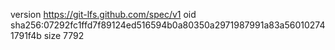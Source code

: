 version https://git-lfs.github.com/spec/v1
oid sha256:07292fc1ffd7f89124ed516594b0a80350a2971987991a83a560102741791f4b
size 7792
